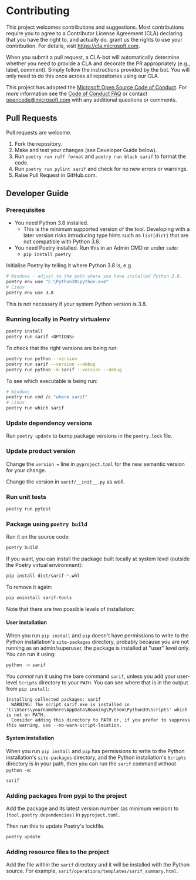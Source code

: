 # Contributing

This project welcomes contributions and suggestions. Most contributions require you to
agree to a Contributor License Agreement (CLA) declaring that you have the right to,
and actually do, grant us the rights to use your contribution. For details, visit
https://cla.microsoft.com.

When you submit a pull request, a CLA-bot will automatically determine whether you need
to provide a CLA and decorate the PR appropriately (e.g., label, comment). Simply follow the
instructions provided by the bot. You will only need to do this once across all repositories using our CLA.

This project has adopted the [Microsoft Open Source Code of Conduct](https://opensource.microsoft.com/codeofconduct/).
For more information see the [Code of Conduct FAQ](https://opensource.microsoft.com/codeofconduct/faq/)
or contact [opencode@microsoft.com](mailto:opencode@microsoft.com) with any additional questions or comments.

## Pull Requests

Pull requests are welcome.

1. Fork the repository.
2. Make and test your changes (see Developer Guide below).
3. Run `poetry run ruff format` and `poetry run black sarif` to format the code.
4. Run `poetry run pylint sarif` and check for no new errors or warnings.
5. Raise Pull Request in GitHub.com.

## Developer Guide

### Prerequisites

- You need Python 3.8 installed.
  - This is the minimum supported version of the tool.  Developing with a later version risks introducing type hints such as `list[dict]` that are not compatible with Python 3.8.
- You need Poetry installed.  Run this in an Admin CMD or under `sudo`:
  - `pip install poetry`

Initialise Poetry by telling it where Python 3.8 is, e.g.

```bash
# Windows - adjust to the path where you have installed Python 3.8.
poetry env use "C:\Python38\python.exe"
# Linux
poetry env use 3.8
```

This is not necessary if your system Python version is 3.8.

### Running locally in Poetry virtualenv

```bash
poetry install
poetry run sarif <OPTIONS>
```

To check that the right versions are being run:

```bash
poetry run python --version
poetry run sarif --version --debug
poetry run python -m sarif --version --debug
```

To see which executable is being run:

```bash
# Windows
poetry run cmd /c "where sarif"
# Linux
poetry run which sarif
```

### Update dependency versions

Run `poetry update` to bump package versions in the `poetry.lock` file.

### Update product version

Change the `version =` line in `pyproject.toml` for the new semantic version for your change.

Change the version in `sarif/__init__.py` as well.

### Run unit tests

```bash
poetry run pytest
```

### Package using `poetry build`

Run it on the source code:

```bash
poetry build
```

If you want, you can install the package built locally at system level (outside the Poetry virtual environment):

```bash
pip install dist/sarif-*.whl
```

To remove it again:

```bash
pip uninstall sarif-tools
```

Note that there are two possible levels of installation:

#### User installation

When you run `pip install` and `pip` doesn't have permissions to write to the Python installation's `site-packages` directory, probably because you are not running as an admin/superuser, the package is installed at "user" level only.  You can run it using:

```bash
python -m sarif
```

You *cannot* run it using the bare command `sarif`, unless you add your user-level `Scripts` directory to your `PATH`.  You can see where that is in the output from `pip install`:

```plain
Installing collected packages: sarif
  WARNING: The script sarif.exe is installed in 'C:\Users\yournamehere\AppData\Roaming\Python\Python39\Scripts' which is not on PATH.
  Consider adding this directory to PATH or, if you prefer to suppress this warning, use --no-warn-script-location.
```

#### System installation

When you run `pip install` and `pip` has permissions to write to the Python installation's `site-packages` directory, and the Python installation's `Scripts` directory is in your path, then you can run the `sarif` command without `python -m`:

```bash
sarif
```

### Adding packages from pypi to the project

Add the package and its latest version number (as minimum version) to `[tool.poetry.dependencies]` in `pyproject.toml`.

Then run this to update Poetry's lockfile.

```bash
poetry update
```

### Adding resource files to the project

Add the file within the `sarif` directory and it will be installed with the Python source.  For example, `sarif/operations/templates/sarif_summary.html`.
